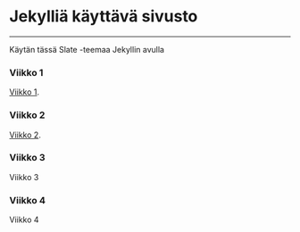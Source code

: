 
# Jekylliä käyttävä sivusto

---

Käytän tässä Slate -teemaa Jekyllin avulla

### Viikko 1
[Viikko 1](https://jekyllrb.com/).

### Viikko 2
[Viikko 2](https://jekyllrb.com/).

### Viikko 3
Viikko 3

### Viikko 4
Viikko 4

